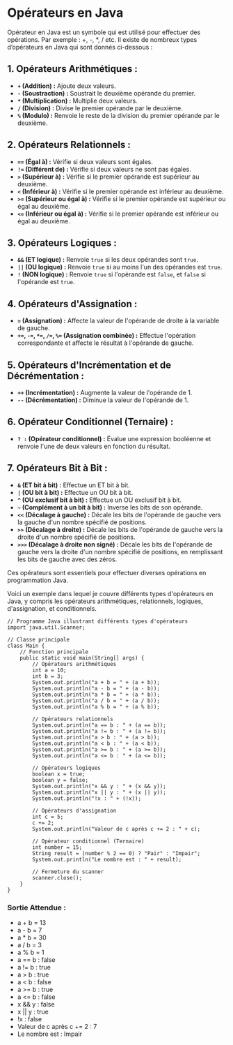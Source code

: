 # Opérateurs en Java
Opérateur en Java est un symbole qui est utilisé pour effectuer des opérations. Par exemple : +, -, *, / etc.
Il existe de nombreux types d’opérateurs en Java qui sont donnés ci-dessous :

## 1. Opérateurs Arithmétiques :

- **`+` (Addition) :** Ajoute deux valeurs.
- **`-` (Soustraction) :** Soustrait le deuxième opérande du premier.
- **`*` (Multiplication) :** Multiplie deux valeurs.
- **`/` (Division) :** Divise le premier opérande par le deuxième.
- **`%` (Modulo) :** Renvoie le reste de la division du premier opérande par le deuxième.

## 2. Opérateurs Relationnels :

- **`==` (Égal à) :** Vérifie si deux valeurs sont égales.
- **`!=` (Différent de) :** Vérifie si deux valeurs ne sont pas égales.
- **`>` (Supérieur à) :** Vérifie si le premier opérande est supérieur au deuxième.
- **`<` (Inférieur à) :** Vérifie si le premier opérande est inférieur au deuxième.
- **`>=` (Supérieur ou égal à) :** Vérifie si le premier opérande est supérieur ou égal au deuxième.
- **`<=` (Inférieur ou égal à) :** Vérifie si le premier opérande est inférieur ou égal au deuxième.

## 3. Opérateurs Logiques :

- **`&&` (ET logique) :** Renvoie `true` si les deux opérandes sont `true`.
- **`||` (OU logique) :** Renvoie `true` si au moins l'un des opérandes est `true`.
- **`!` (NON logique) :** Renvoie `true` si l'opérande est `false`, et `false` si l'opérande est `true`.

## 4. Opérateurs d'Assignation :

- **`=` (Assignation) :** Affecte la valeur de l'opérande de droite à la variable de gauche.
- **`+=`, `-=`, `*=`, `/=`, `%=` (Assignation combinée) :** Effectue l'opération correspondante et affecte le résultat à l'opérande de gauche.

## 5. Opérateurs d'Incrémentation et de Décrémentation :

- **`++` (Incrémentation) :** Augmente la valeur de l'opérande de 1.
- **`--` (Décrémentation) :** Diminue la valeur de l'opérande de 1.

## 6. Opérateur Conditionnel (Ternaire) :

- **`? :` (Opérateur conditionnel) :** Évalue une expression booléenne et renvoie l'une de deux valeurs en fonction du résultat.

## 7. Opérateurs Bit à Bit :

- **`&` (ET bit à bit) :** Effectue un ET bit à bit.
- **`|` (OU bit à bit) :** Effectue un OU bit à bit.
- **`^` (OU exclusif bit à bit) :** Effectue un OU exclusif bit à bit.
- **`~` (Complément à un bit à bit) :** Inverse les bits de son opérande.
- **`<<` (Décalage à gauche) :** Décale les bits de l'opérande de gauche vers la gauche d'un nombre spécifié de positions.
- **`>>` (Décalage à droite) :** Décale les bits de l'opérande de gauche vers la droite d'un nombre spécifié de positions.
- **`>>>` (Décalage à droite non signé) :** Décale les bits de l'opérande de gauche vers la droite d'un nombre spécifié de positions, en remplissant les bits de gauche avec des zéros.

Ces opérateurs sont essentiels pour effectuer diverses opérations en programmation Java.

Voici un exemple dans lequel je couvre différents types d'opérateurs en Java, y compris les opérateurs arithmétiques, relationnels, logiques, d'assignation, et conditionnels.
```
// Programme Java illustrant différents types d'opérateurs
import java.util.Scanner;

// Classe principale
class Main {
    // Fonction principale
    public static void main(String[] args) {
        // Opérateurs arithmétiques
        int a = 10;
        int b = 3;
        System.out.println("a + b = " + (a + b));
        System.out.println("a - b = " + (a - b));
        System.out.println("a * b = " + (a * b));
        System.out.println("a / b = " + (a / b));
        System.out.println("a % b = " + (a % b));

        // Opérateurs relationnels
        System.out.println("a == b : " + (a == b));
        System.out.println("a != b : " + (a != b));
        System.out.println("a > b : " + (a > b));
        System.out.println("a < b : " + (a < b));
        System.out.println("a >= b : " + (a >= b));
        System.out.println("a <= b : " + (a <= b));

        // Opérateurs logiques
        boolean x = true;
        boolean y = false;
        System.out.println("x && y : " + (x && y));
        System.out.println("x || y : " + (x || y));
        System.out.println("!x : " + (!x));

        // Opérateurs d'assignation
        int c = 5;
        c += 2;
        System.out.println("Valeur de c après c += 2 : " + c);

        // Opérateur conditionnel (Ternaire)
        int number = 15;
        String result = (number % 2 == 0) ? "Pair" : "Impair";
        System.out.println("Le nombre est : " + result);

        // Fermeture du scanner
        scanner.close();
    }
}

```
### Sortie Attendue :
- a + b = 13
- a - b = 7
- a * b = 30
- a / b = 3
- a % b = 1
- a == b : false
- a != b : true
- a > b : true
- a < b : false
- a >= b : true
- a <= b : false
- x && y : false
- x || y : true
- !x : false
- Valeur de c après c += 2 : 7
- Le nombre est : Impair


